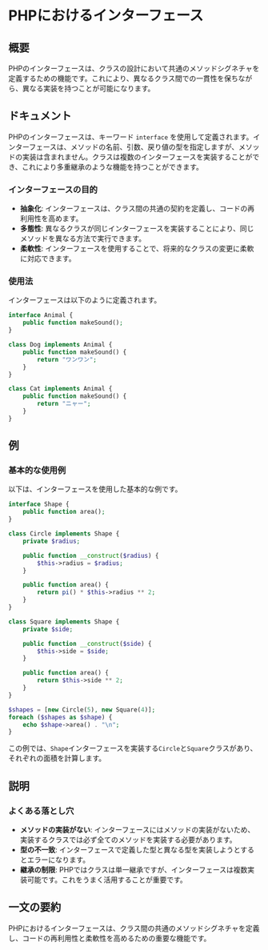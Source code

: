 <!--
Meta Description: # PHPにおけるインターフェース ## 概要 PHPのインターフェースは、クラスの設計において共通のメソッドシグネチャを定義するための機能です。これにより、異なるクラス間での一貫性を保ちながら、異なる実装を持つことが可能になります。 ## ドキュメント PHPのインターフェースは、キーワード `i...
Meta Keywords: public, function, shape, radius, side
-->

# PHPにおけるインターフェース

## 概要
PHPのインターフェースは、クラスの設計において共通のメソッドシグネチャを定義するための機能です。これにより、異なるクラス間での一貫性を保ちながら、異なる実装を持つことが可能になります。

## ドキュメント
PHPのインターフェースは、キーワード `interface` を使用して定義されます。インターフェースは、メソッドの名前、引数、戻り値の型を指定しますが、メソッドの実装は含まれません。クラスは複数のインターフェースを実装することができ、これにより多重継承のような機能を持つことができます。

### インターフェースの目的
- **抽象化**: インターフェースは、クラス間の共通の契約を定義し、コードの再利用性を高めます。
- **多態性**: 異なるクラスが同じインターフェースを実装することにより、同じメソッドを異なる方法で実行できます。
- **柔軟性**: インターフェースを使用することで、将来的なクラスの変更に柔軟に対応できます。

### 使用法
インターフェースは以下のように定義されます。

```php
interface Animal {
    public function makeSound();
}

class Dog implements Animal {
    public function makeSound() {
        return "ワンワン";
    }
}

class Cat implements Animal {
    public function makeSound() {
        return "ニャー";
    }
}
```

## 例
### 基本的な使用例

以下は、インターフェースを使用した基本的な例です。

```php
interface Shape {
    public function area();
}

class Circle implements Shape {
    private $radius;

    public function __construct($radius) {
        $this->radius = $radius;
    }

    public function area() {
        return pi() * $this->radius ** 2;
    }
}

class Square implements Shape {
    private $side;

    public function __construct($side) {
        $this->side = $side;
    }

    public function area() {
        return $this->side ** 2;
    }
}

$shapes = [new Circle(5), new Square(4)];
foreach ($shapes as $shape) {
    echo $shape->area() . "\n";
}
```

この例では、`Shape`インターフェースを実装する`Circle`と`Square`クラスがあり、それぞれの面積を計算します。

## 説明
### よくある落とし穴
- **メソッドの実装がない**: インターフェースにはメソッドの実装がないため、実装するクラスでは必ず全てのメソッドを実装する必要があります。
- **型の不一致**: インターフェースで定義した型と異なる型を実装しようとするとエラーになります。
- **継承の制限**: PHPではクラスは単一継承ですが、インターフェースは複数実装可能です。これをうまく活用することが重要です。

## 一文の要約
PHPにおけるインターフェースは、クラス間の共通のメソッドシグネチャを定義し、コードの再利用性と柔軟性を高めるための重要な機能です。
